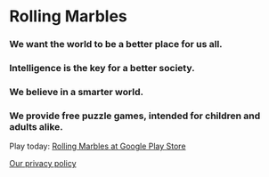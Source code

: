 # Rolling Marbles
### We want the world to be a better place for us all.
### Intelligence is the key for a better society.
### We believe in a smarter world.
### We provide free puzzle games, intended for children and adults alike.

Play today: [Rolling Marbles at Google Play Store](https://play.google.com/store/apps/details?id=com.github.gnudles.rollingmarbles)


[Our privacy policy](https://gnudles.github.io/RollingMarbles/privacy.html)
